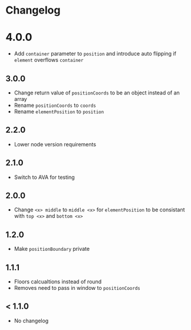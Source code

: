 # Changelog

# 4.0.0

- Add `container` parameter to `position` and introduce auto flipping if `element` overflows `container`

## 3.0.0

- Change return value of `positionCoords` to be an object instead of an array
- Rename `positionCoords` to `coords`
- Rename `elementPosition` to `position`

## 2.2.0

- Lower node version requirements

## 2.1.0

- Switch to AVA for testing

## 2.0.0

- Change `<x> middle` to `middle <x>` for `elementPosition` to be consistant with `top <x>` and `bottom <x>`

## 1.2.0

- Make `positionBoundary` private

## 1.1.1

- Floors calcualtions instead of round
- Removes need to pass in window to `positionCoords`

## < 1.1.0

- No changelog
